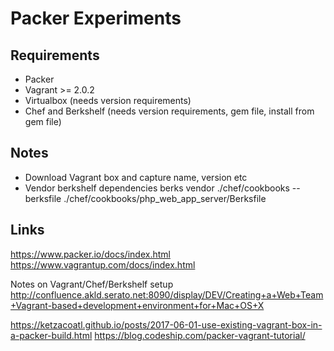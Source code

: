 # Packer Experiments

## Requirements

- Packer
- Vagrant >= 2.0.2
- Virtualbox (needs version requirements)
- Chef and Berkshelf (needs version requirements, gem file, install from gem file)

## Notes

- Download Vagrant box and capture name, version etc
- Vendor berkshelf dependencies
    berks vendor ./chef/cookbooks --berksfile ./chef/cookbooks/php_web_app_server/Berksfile


## Links

https://www.packer.io/docs/index.html
https://www.vagrantup.com/docs/index.html


Notes on Vagrant/Chef/Berkshelf setup
http://confluence.akld.serato.net:8090/display/DEV/Creating+a+Web+Team+Vagrant-based+development+environment+for+Mac+OS+X

https://ketzacoatl.github.io/posts/2017-06-01-use-existing-vagrant-box-in-a-packer-build.html
https://blog.codeship.com/packer-vagrant-tutorial/
